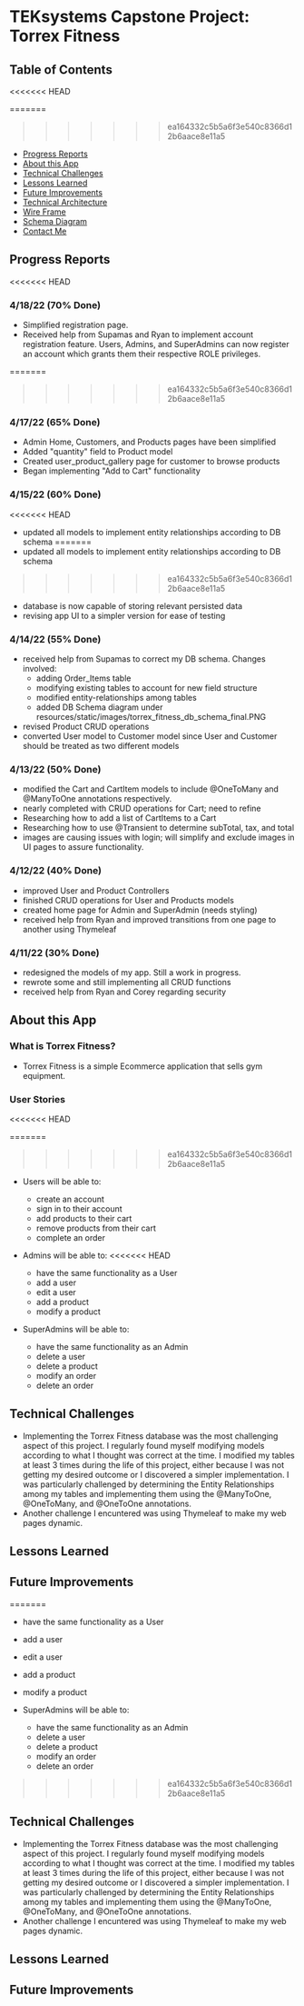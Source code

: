 # TEKsystems Capstone Project: Torrex Fitness

## Table of Contents
<<<<<<< HEAD

=======
>>>>>>> ea164332c5b5a6f3e540c8366d12b6aace8e11a5
* [Progress Reports](#Progress-Reports)
* [About this App](#About-this-App)
* [Technical Challenges](#Technical-Challenges)
* [Lessons Learned](#Lessons-Learned)
* [Future Improvements](#Future-Improvements)
* [Technical Architecture](http://)
* [Wire Frame](http://)
* [Schema Diagram](http://)
* [Contact Me](mailto:jose.loyamarquez@outlook.com)

## Progress Reports
<<<<<<< HEAD

### 4/18/22 (70% Done)
* Simplified registration page. 
* Received help from Supamas and Ryan to implement account registration feature. Users, Admins, and SuperAdmins can now
  register an account which grants them their respective ROLE privileges.

=======
>>>>>>> ea164332c5b5a6f3e540c8366d12b6aace8e11a5
### 4/17/22 (65% Done)
* Admin Home, Customers, and Products pages have been simplified
* Added "quantity" field to Product model
* Created user_product_gallery page for customer to browse products
* Began implementing "Add to Cart" functionality

### 4/15/22 (60% Done)
<<<<<<< HEAD
* updated all models to implement entity relationships according to DB schema
=======
* updated all models to implement entity relationships according to DB schema 
>>>>>>> ea164332c5b5a6f3e540c8366d12b6aace8e11a5
* database is now capable of storing relevant persisted data
* revising app UI to a simpler version for ease of testing

### 4/14/22 (55% Done)
* received help from Supamas to correct my DB schema. Changes involved:
    * adding Order_Items table
    * modifying existing tables to account for new field structure
    * modified entity-relationships among tables
    * added DB Schema diagram under resources/static/images/torrex_fitness_db_schema_final.PNG
* revised Product CRUD operations
* converted User model to Customer model since User and Customer should be treated as two different models

### 4/13/22 (50% Done)
* modified the Cart and CartItem models to include @OneToMany and @ManyToOne annotations respectively.
* nearly completed with CRUD operations for Cart; need to refine
* Researching how to add a list of CartItems to a Cart
* Researching how to use @Transient to determine subTotal, tax, and total
* images are causing issues with login; will simplify and exclude images in UI pages to assure functionality.

### 4/12/22 (40% Done)
* improved User and Product Controllers
* finished CRUD operations for User and Products models
* created home page for Admin and SuperAdmin (needs styling)
* received help from Ryan and improved transitions from one page to another using Thymeleaf

### 4/11/22 (30% Done)
* redesigned the models of my app. Still a work in progress.
* rewrote some and still implementing all CRUD functions
* received help from Ryan and Corey regarding security

## About this App

### What is Torrex Fitness?

* Torrex Fitness is a simple Ecommerce application that sells gym equipment.

### User Stories
<<<<<<< HEAD

=======
>>>>>>> ea164332c5b5a6f3e540c8366d12b6aace8e11a5
* Users will be able to:
    * create an account
    * sign in to their account
    * add products to their cart
    * remove products from their cart
    * complete an order


* Admins will be able to:
<<<<<<< HEAD
    * have the same functionality as a User
    * add a user
    * edit a user
    * add a product
    * modify a product


* SuperAdmins will be able to:
    * have the same functionality as an Admin
    * delete a user
    * delete a product
    * modify an order
    * delete an order

## Technical Challenges

* Implementing the Torrex Fitness database was the most challenging aspect of this project. I regularly found myself
  modifying models according to what I thought was correct at the time. I modified my tables at least 3 times during the
  life of this project, either because I was not getting my desired outcome or I discovered a simpler implementation. I
  was particularly challenged by determining the Entity Relationships among my tables and implementing them using the
  @ManyToOne, @OneToMany, and @OneToOne annotations.
* Another challenge I encuntered was using Thymeleaf to make my web pages dynamic.

## Lessons Learned

## Future Improvements
=======
  * have the same functionality as a User
  * add a user
  * edit a user
  * add a product
  * modify a product


* SuperAdmins will be able to:
  * have the same functionality as an Admin
  * delete a user
  * delete a product
  * modify an order
  * delete an order
>>>>>>> ea164332c5b5a6f3e540c8366d12b6aace8e11a5


## Technical Challenges
* Implementing the Torrex Fitness database was the most challenging aspect of this project. I regularly found myself modifying models according to what I thought was correct at the time. I modified my tables at least 3 times during the life of this project, either because I was not getting my desired outcome or 
I discovered a simpler implementation. I was particularly challenged by determining the Entity Relationships among my tables and implementing them using the @ManyToOne, @OneToMany, and @OneToOne annotations. 
* Another challenge I encuntered was using Thymeleaf to make my web pages dynamic.

## Lessons Learned

## Future Improvements

